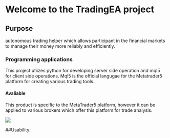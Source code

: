 
<h1>Welcome to the TradingEA project</h1>

<h2>Purpose</h2>

<p1>autonomous trading helper which allows participant in the financial markets to manage their money more reliably and efficiently.</p1> 

<h3>Programming applications</h3>
<p>This project utiizes python for developing server side operation and mql5 for client side operations. Mql5 is the official langugae for the Metatrader5 platform for creating various trading tools.
</p>

<h4>Avaliable</h4>
<p>This product is specific to the MetaTrader5 platform, however it can be applied to various brokers which offer this platform for trade analysis.</p>
<image src='https://github.com/DelvisL/TradingEA/assets/80012247/ca4bbf22-45d2-4139-8f6f-f036d26f08e6'></image>

##Usability:



